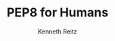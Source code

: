 ---
title: PEP8 for Humans
link: http://docs.python-requests.org/en/master
author: Kenneth Reitz
---